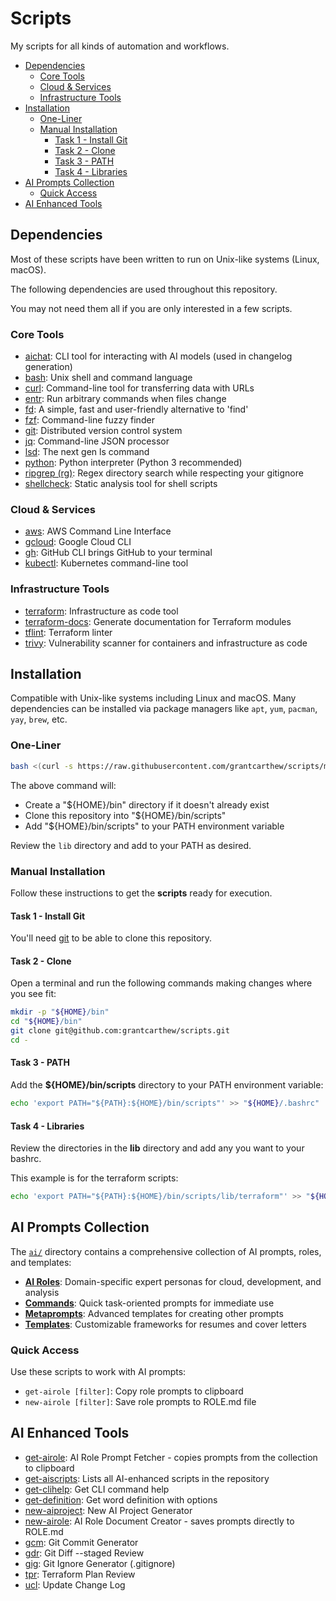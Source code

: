 # Scripts <!-- omit in toc -->

My scripts for all kinds of automation and workflows.

- [Dependencies](#dependencies)
  - [Core Tools](#core-tools)
  - [Cloud \& Services](#cloud--services)
  - [Infrastructure Tools](#infrastructure-tools)
- [Installation](#installation)
  - [One-Liner](#one-liner)
  - [Manual Installation](#manual-installation)
    - [Task 1 - Install Git](#task-1---install-git)
    - [Task 2 - Clone](#task-2---clone)
    - [Task 3 - PATH](#task-3---path)
    - [Task 4 - Libraries](#task-4---libraries)
- [AI Prompts Collection](#ai-prompts-collection)
  - [Quick Access](#quick-access)
- [AI Enhanced Tools](#ai-enhanced-tools)

## Dependencies

Most of these scripts have been written to run on Unix-like systems (Linux, macOS).

The following dependencies are used throughout this repository.

You may not need them all if you are only interested in a few scripts.

### Core Tools

- [aichat](https://github.com/sigoden/aichat): CLI tool for interacting with AI models (used in changelog generation)
- [bash](https://www.gnu.org/software/bash/): Unix shell and command language
- [curl](https://curl.se/): Command-line tool for transferring data with URLs
- [entr](https://github.com/eradman/entr): Run arbitrary commands when files change
- [fd](https://github.com/sharkdp/fd): A simple, fast and user-friendly alternative to 'find'
- [fzf](https://github.com/junegunn/fzf): Command-line fuzzy finder
- [git](https://git-scm.com/): Distributed version control system
- [jq](https://github.com/jqlang/jq): Command-line JSON processor
- [lsd](https://github.com/lsd-rs/lsd): The next gen ls command
- [python](https://www.python.org/): Python interpreter (Python 3 recommended)
- [ripgrep (rg)](https://github.com/BurntSushi/ripgrep): Regex directory search while respecting your gitignore
- [shellcheck](https://github.com/koalaman/shellcheck): Static analysis tool for shell scripts

### Cloud & Services

- [aws](https://aws.amazon.com/cli/): AWS Command Line Interface
- [gcloud](https://cloud.google.com/sdk/gcloud): Google Cloud CLI
- [gh](https://cli.github.com/): GitHub CLI brings GitHub to your terminal
- [kubectl](https://kubernetes.io/docs/reference/kubectl/): Kubernetes command-line tool

### Infrastructure Tools

- [terraform](https://www.terraform.io/): Infrastructure as code tool
- [terraform-docs](https://github.com/terraform-docs/terraform-docs): Generate documentation for Terraform modules
- [tflint](https://github.com/terraform-linters/tflint): Terraform linter
- [trivy](https://github.com/aquasecurity/trivy): Vulnerability scanner for containers and infrastructure as code

## Installation

Compatible with Unix-like systems including Linux and macOS. Many dependencies can be installed via package managers like `apt`, `yum`, `pacman`, `yay`, `brew`, etc.

### One-Liner

```bash
bash <(curl -s https://raw.githubusercontent.com/grantcarthew/scripts/main/install-scripts)
```

The above command will:

- Create a "${HOME}/bin" directory if it doesn't already exist
- Clone this repository into "${HOME}/bin/scripts"
- Add "${HOME}/bin/scripts" to your PATH environment variable

Review the `lib` directory and add to your PATH as desired.

### Manual Installation

Follow these instructions to get the **scripts** ready for execution.

#### Task 1 - Install Git

You'll need [git](https://git-scm.com/docs/git-checkout) to be able to clone this repository.

#### Task 2 - Clone

Open a terminal and run the following commands making changes where you see fit:

```bash
mkdir -p "${HOME}/bin"
cd "${HOME}/bin"
git clone git@github.com:grantcarthew/scripts.git
cd -
```

#### Task 3 - PATH

Add the **${HOME}/bin/scripts** directory to your PATH environment variable:

```bash
echo 'export PATH="${PATH}:${HOME}/bin/scripts"' >> "${HOME}/.bashrc"
```

#### Task 4 - Libraries

Review the directories in the **lib** directory and add any you want to your bashrc.

This example is for the terraform scripts:

```bash
echo 'export PATH="${PATH}:${HOME}/bin/scripts/lib/terraform"' >> "${HOME}/.bashrc"
```

## AI Prompts Collection

The [`ai/`](ai/) directory contains a comprehensive collection of AI prompts, roles, and templates:

- **[AI Roles](ai/roles/)**: Domain-specific expert personas for cloud, development, and analysis
- **[Commands](ai/commands/)**: Quick task-oriented prompts for immediate use
- **[Metaprompts](ai/metaprompts/)**: Advanced templates for creating other prompts
- **[Templates](ai/templates/)**: Customizable frameworks for resumes and cover letters

### Quick Access

Use these scripts to work with AI prompts:

- `get-airole [filter]`: Copy role prompts to clipboard
- `new-airole [filter]`: Save role prompts to ROLE.md file

## AI Enhanced Tools

- [get-airole](get-airole): AI Role Prompt Fetcher - copies prompts from the collection to clipboard
- [get-aiscripts](get-aiscripts): Lists all AI-enhanced scripts in the repository
- [get-clihelp](get-clihelp): Get CLI command help
- [get-definition](get-definition): Get word definition with options
- [new-aiproject](new-aiproject): New AI Project Generator
- [new-airole](new-airole): AI Role Document Creator - saves prompts directly to ROLE.md
- [gcm](lib/git/gcm): Git Commit Generator
- [gdr](lib/git/gdr): Git Diff --staged Review
- [gig](lib/git/gig): Git Ignore Generator (.gitignore)
- [tpr](lib/terraform/tpr): Terraform Plan Review
- [ucl](lib/git/ucl): Update Change Log

